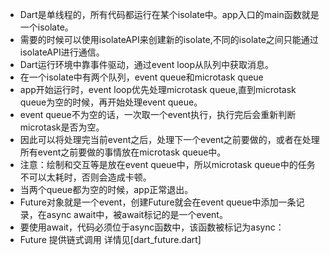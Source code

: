   * Dart是单线程的，所有代码都运行在某个isolate中。app入口的main函数就是一个isolate。
  * 需要的时候可以使用isolateAPI来创建新的isolate,不同的isolate之间只能通过isolateAPI进行通信。
  * Dart运行环境中靠事件驱动，通过event loop从队列中获取消息。
  * 在一个isolate中有两个队列，event queue和microtask queue
  * app开始运行时，event loop优先处理microtask queue,直到microtask queue为空的时候，再开始处理event queue。
  * event queue不为空的话，一次取一个event执行，执行完后会重新判断microtask是否为空。
  * 因此可以将处理完当前event之后，处理下一个event之前要做的，或者在处理所有event之前要做的事情放在microtask queue中。
  * 注意：绘制和交互等是放在event queue中，所以microtask queue中的任务不可以太耗时，否则会造成卡顿。
  * 当两个queue都为空的时候，app正常退出。
  * Future对象就是一个event，创建Future就会在event queue中添加一条记录，在async await中，被await标记的是一个event。
  * 要使用await，代码必须位于async函数中，该函数被标记为async：
  * Future 提供链式调用 详情见[dart_future.dart]